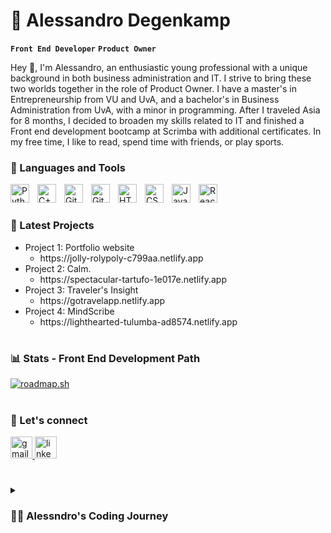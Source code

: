# 👾 Alessandro Degenkamp

**`Front End Developer`** **`Product Owner`**

Hey 👋, I'm Alessandro, an enthusiastic young professional with a unique background in both business administration and IT. I strive to bring these two worlds together in the role of Product Owner. I have a master's in Entrepreneurship from VU and UvA, and a bachelor's in Business Administration from UvA, with a minor in programming. After I traveled Asia for 8 months, I decided to broaden my skills related to IT and finished a Front end development bootcamp at Scrimba with additional certificates. In my free time, I like to read, spend time with friends, or play sports.

### 🧰 Languages and Tools

<img align="left" alt="Python" width="30px" style="padding-right:10px;" src="https://cdn.jsdelivr.net/gh/devicons/devicon/icons/python/python-plain.svg" />
<img align="left" alt="C++" width="30px" style="padding-right:10px;" src="https://cdn.jsdelivr.net/gh/devicons/devicon/icons/cplusplus/cplusplus-line.svg" />
<img align="left" alt="Git" width="30px" style="padding-right:10px;" src="https://cdn.jsdelivr.net/gh/devicons/devicon/icons/git/git-original.svg" />
<img align="left" alt="GitHub" width="30px" style="padding-right:10px;" src="https://cdn.jsdelivr.net/gh/devicons/devicon/icons/github/github-original.svg" />
<img align="left" alt="HTML" width="30px" style="padding-right:10px;" src="https://cdn.jsdelivr.net/gh/devicons/devicon/icons/html5/html5-plain.svg" />
<img align="left" alt="CSS" width="30px" style="padding-right:10px;" src="https://cdn.jsdelivr.net/gh/devicons/devicon/icons/css3/css3-plain.svg" />
<img align="left" alt="JavaScript" width="30px" style="padding-right:10px;" src="https://cdn.jsdelivr.net/gh/devicons/devicon/icons/javascript/javascript-plain.svg" />
<img align="left" alt="React" width="30px" style="padding-right:10px;" src="https://cdn.jsdelivr.net/gh/devicons/devicon/icons/react/react-original.svg" />
<br />

#

### 🔨 Latest Projects

<!-- BEGIN YOUTUBE-CARDS -->
<ul>
  <li>Project 1: Portfolio website
  <ul>
      <li>https://jolly-rolypoly-c799aa.netlify.app</li>
  </ul>
  </li>
  <li>Project 2: Calm.
   <ul>
      <li>https://spectacular-tartufo-1e017e.netlify.app</li>
    </ul>
  </li>
  <li>Project 3: Traveler's Insight
     <ul>
      <li>https://gotravelapp.netlify.app</li>
    </ul>
  </li>
   <li>Project 4: MindScribe
     <ul>
      <li>https://lighthearted-tulumba-ad8574.netlify.app</li>
    </ul>
  </li>
</ul>
<!-- END YOUTUBE-CARDS -->

#

### 📊 Stats - Front End Development Path

[![roadmap.sh](https://api.roadmap.sh/v1-badge/tall/64f9becf5ce9f4ca589e6d6f?variant=dark)](https://roadmap.sh)

# 

### 🦜 Let's connect

  <a href="mailto:alessandrodegenkamp@hotmail.com" target="_blank">
    <img src="https://img.shields.io/static/v1?message=Email&logo=gmail&label=&color=D14836&logoColor=white&labelColor=&style=for-the-badge" height="35" alt="gmail logo"  />
  </a>
  <a href="https://nl.linkedin.com/in/alessandro-degenkamp-390a231b5" target="_blank">
    <img src="https://img.shields.io/static/v1?message=LinkedIn&logo=linkedin&label=&color=0077B5&logoColor=white&labelColor=&style=for-the-badge" height="35" alt="linkedin logo"  />
  </a>

# 

<details>
 <summary><h3>👨‍💻 Alessndro's Coding Journey</h3></summary>

I've always had a keen interest in business, entrepreneurship, and the world of technology. While pursuing my studies in business administration and later earning my Master's degree in Entrepreneurship, I couldn't help but be drawn to the endless possibilities that technology and programming offered.

My first real interaction with coding happened during my time at the University of Amsterdam (UvA), where I embarked on a minor in Programming. After graduating with my Bachelor's and Master's degrees, I decided to take a brief hiatus from studying to explore the world and immerse myself in different cultures. I spent an incredible 8 months traveling through Asia, soaking in the sights, sounds, and inspirations from all corners of the globe.

During my travels, I realized that my passion for coding and web development was still very much alive and that I wanted to pursue it further. The dynamic world of front-end web development, in particular, captured my imagination.
And so, I returned from my adventures in Asia with a renewed sense of purpose. I embarked on a journey to learn and master front-end web development.

[website]: -
